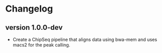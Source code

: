 Changelog
==========

<!--

Newest changes should be on top.

This document is user facing. Please word the changes in such a way
that users understand how the changes affect the new version.
-->

version 1.0.0-dev
---------------------------
+ Create a ChipSeq pipeline that aligns data using bwa-mem and uses macs2 for
  the peak calling.
